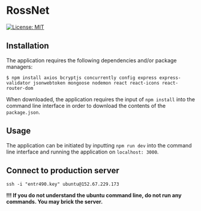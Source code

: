 # RossNet

[![License: MIT](https://img.shields.io/badge/License-MIT-yellow.svg)](https://opensource.org/licenses/MIT)

## Installation

The application requires the following dependencies and/or package managers:

```
$ npm install axios bcryptjs concurrently config express express-validator jsonwebtoken mongoose nodemon react react-icons react-router-dom
```

When downloaded, the application requires the input of `npm install` into the command line interface in order to download the contents of the `package.json`.

## Usage

The application can be initiated by inputting `npm run dev` into the command line interface and running the application on `localhost: 3000`.

## Connect to production server
`ssh -i "entr490.key" ubuntu@152.67.229.173`

**!!! If you do not understand the ubuntu command line, do not run any commands. You may brick the server.**